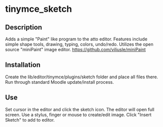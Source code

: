 # tinymce_sketch

## Description
Adds a simple "Paint" like program to the atto editor.  Features include simple shape tools, drawing, typing, colors, undo/redo.
Utilizes the open source "miniPaint" image editor.  https://github.com/viliusle/miniPaint

## Installation
Create the lib/editor/tinymce/plugins/sketch folder and place all files there.
Run through standard Moodle update/install process.

## Use
Set cursor in the editor and click the sketch icon.  The editor will open full screen.  Use a stylus, finger or mouse to create/edit image.
Click "Insert Sketch" to add to editor.
